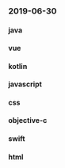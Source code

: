 ### 2019-06-30

#### java

#### vue

#### kotlin

#### javascript

#### css

#### objective-c

#### swift

#### html
